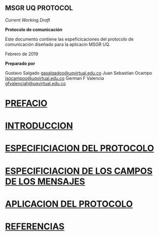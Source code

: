 MSGR UQ PROTOCOL
-------

*Current Working Draft*

**Protocolo de comunicación**

Este documento contiene las espeficicaciones del protocolo de comunicación
diseñado para la aplicacin MSGR UQ.

Febrero de 2019

**Preparado por**

Gustavo Salgado gasalgadoo@uqvirtual.edu.co
Juan Sebastian Ocampo jsocampoo@uqvirtual.edu.co
German F Valencia gfvalenciah@uqvirtual.edu.co

# [PREFACIO](Section%201%20--%20indice.md)

# [INTRODUCCION](Section%202%20--%20indice.md)

# [ESPECIFICIACION DEL PROTOCOLO](Section%203%20--%20Type%20indice.md)

# [ESPECIFICIACION DE LOS CAMPOS DE LOS MENSAJES](Section%204%20--%20indice.md)

# [APLICACION DEL PROTOCOLO](Section%205%20--%20indice.md)

# [REFERENCIAS](Section%206%20--%20indice.md)
